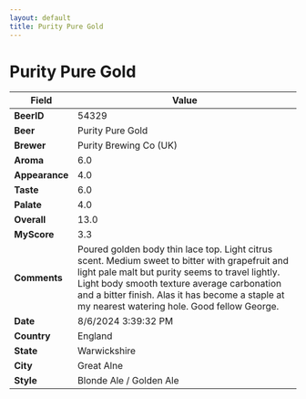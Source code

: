 ```yaml
---
layout: default
title: Purity Pure Gold
---
```


# Purity Pure Gold

| Field         | Value     |
|---------------|-----------|
| **BeerID** | 54329 |
| **Beer** | Purity Pure Gold |
| **Brewer** | Purity Brewing Co (UK) |
| **Aroma** | 6.0 |
| **Appearance** | 4.0 |
| **Taste** | 6.0 |
| **Palate** | 4.0 |
| **Overall** | 13.0 |
| **MyScore** | 3.3 |
| **Comments** | Poured golden body thin lace top.  Light citrus scent. Medium sweet to bitter with grapefruit and light pale malt but purity seems to travel lightly.  Light body smooth texture average carbonation and a bitter finish.  Alas it has become a staple at my nearest watering hole. Good fellow George.  |
| **Date** | 8/6/2024 3:39:32 PM |
| **Country** | England |
| **State** | Warwickshire |
| **City** | Great Alne |
| **Style** | Blonde Ale / Golden Ale |
